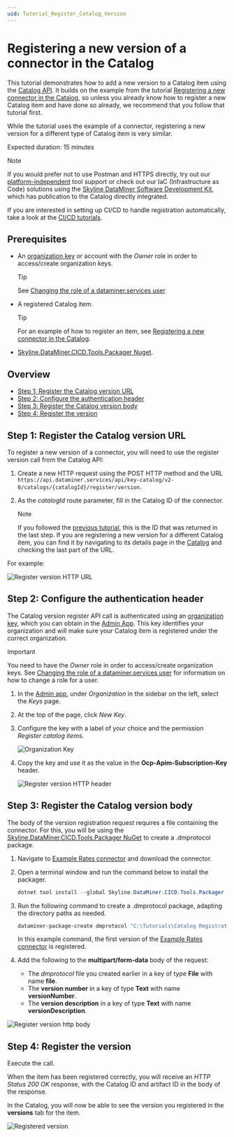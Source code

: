 ```yaml
---
uid: Tutorial_Register_Catalog_Version
---
```


# Registering a new version of a connector in the Catalog

This tutorial demonstrates how to add a new version to a Catalog item using the [Catalog API](xref:Register_Catalog_Item). It builds on the example from the tutorial [Registering a new connector in the Catalog](xref:Tutorial_Register_Catalog_Item), so unless you already know how to register a new Catalog item and have done so already, we recommend that you follow that tutorial first.

While the tutorial uses the example of a connector, registering a new version for a different type of Catalog item is very similar.

Expected duration: 15 minutes

> [!NOTE]
> If you would prefer not to use Postman and HTTPS directly, try out our [platform-independent](xref:Platform_independent_CICD) tool support or check out our IaC (Infrastructure as Code) solutions using the [Skyline DataMiner Software Development Kit](xref:skyline_dataminer_sdk), which has publication to the Catalog directly integrated.
>
> If you are interested in setting up CI/CD to handle registration automatically, take a look at the [CI/CD tutorials](xref:CICD_Tutorials).

## Prerequisites

- An [organization key](xref:Managing_dataminer_services_keys#organization-keys) or account with the *Owner* role in order to access/create organization keys.

  > [!TIP]
  > See [Changing the role of a dataminer.services user](xref:Changing_the_role_of_a_dataminer_services_user)

- A registered Catalog item.

  > [!TIP]
  > For an example of how to register an item, see [Registering a new connector in the Catalog](xref:Tutorial_Register_Catalog_Item).

- [Skyline.DataMiner.CICD.Tools.Packager Nuget](https://www.nuget.org/packages/Skyline.DataMiner.CICD.Tools.Packager#readme-body-tab).

## Overview

- [Step 1: Register the Catalog version URL](#step-1-register-the-catalog-version-url)
- [Step 2: Configure the authentication header](#step-2-configure-the-authentication-header)
- [Step 3: Register the Catalog version body](#step-3-register-the-catalog-version-body)
- [Step 4: Register the version](#step-4-register-the-version)

## Step 1: Register the Catalog version URL

To register a new version of a connector, you will need to use the register version call from the Catalog API:

1. Create a new HTTP request using the POST HTTP method and the URL `https://api.dataminer.services/api/key-catalog/v2-0/catalogs/{catalogId}/register/version`.

1. As the *catalogId* route parameter, fill in the Catalog ID of the connector.

   > [!NOTE]
   > If you followed the [previous tutorial](xref:Tutorial_Register_Catalog_Item), this is the ID that was returned in the last step. If you are registering a new version for a different Catalog item, you can find it by navigating to its details page in the [Catalog](https://catalog.dataminer.services/) and checking the last part of the URL.

For example:

![Register version HTTP URL](~/user-guide/images/tutorial_catalog_registration_version_url.png)

## Step 2: Configure the authentication header

The Catalog version register API call is authenticated using an [organization key](xref:Managing_dataminer_services_keys#organization-keys), which you can obtain in the [Admin App](https://admin.dataminer.services/). This key identifies your organization and will make sure your Catalog item is registered under the correct organization.

> [!IMPORTANT]
> You need to have the *Owner* role in order to access/create organization keys. See [Changing the role of a dataminer.services user](xref:Changing_the_role_of_a_dataminer_services_user) for information on how to change a role for a user.

1. In the [Admin app](https://admin.dataminer.services/), under *Organization* in the sidebar on the left, select the *Keys* page.

1. At the top of the page, click *New Key*.

1. Configure the key with a label of your choice and the permission *Register catalog items*.

   ![Organization Key](~/user-guide/images/tutorial_catalog_registration_create_org_key.png)

1. Copy the key and use it as the value in the **Ocp-Apim-Subscription-Key** header.

   ![Register version HTTP header](~/user-guide/images/tutorial_catalog_registration_version_headers.png)

## Step 3: Register the Catalog version body

The body of the version registration request requires a file containing the connector. For this, you will be using the [Skyline.DataMiner.CICD.Tools.Packager NuGet](https://www.nuget.org/packages/Skyline.DataMiner.CICD.Tools.Packager#readme-body-tab) to create a .dmprotocol package.

1. Navigate to [Example Rates connector](https://github.com/SkylineCommunications/SLC-C-Example_Rates-Custom) and download the connector.

1. Open a terminal window and run the command below to install the packager.

   ```powershell
   dotnet tool install --global Skyline.DataMiner.CICD.Tools.Packager --version 2.0.3
   ```

1. Run the following command to create a .dmprotocol package, adapting the directory paths as needed.

   ```powershell
   dataminer-package-create dmprotocol "C:\Tutorials\Catalog Registration\SLC-C-Example_Rates-Custom-1.0.1.X" --name catalog_registration_tutorial --output "C:\Tutorials\Catalog Registration\Packages"
   ```

   In this example command, the first version of the [Example Rates connector](https://github.com/SkylineCommunications/SLC-C-Example_Rates-Custom) is registered.

1. Add the following to the **multipart/form-data** body of the request:

   - The *dmprotocol* file you created earlier in a key of type **File** with name **file**.
   - The **version number** in a key of type **Text** with name **versionNumber**.
   - The **version description** in a key of type **Text** with name **versionDescription**.

![Register version http body](~/user-guide/images/tutorial_catalog_registration_version_body.png)

## Step 4: Register the version

Execute the call.

When the item has been registered correctly, you will receive an *HTTP Status 200 OK* response, with the Catalog ID and artifact ID in the body of the response.

In the Catalog, you will now be able to see the version you registered in the **versions** tab for the item.

![Registered version](~/user-guide/images/tutorial_catalog_registration_registered_version.png)
